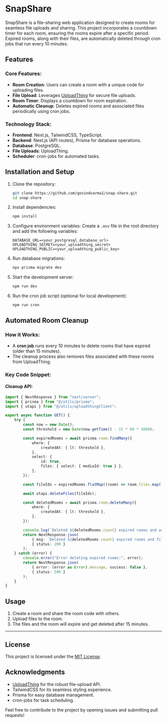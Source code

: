 # SnapShare

SnapShare is a file-sharing web application designed to create rooms for seamless file uploads and sharing. This project incorporates a countdown timer for each room, ensuring the rooms expire after a specific period. Expired rooms, along with their files, are automatically deleted through cron jobs that run every 10 minutes.


## Features

### Core Features:

- **Room Creation**: Users can create a room with a unique code for uploading files.
- **File Upload**: Leverages [UploadThing](https://uploadthing.com/) for secure file uploads.
- **Room Timer**: Displays a countdown for room expiration.
- **Automatic Cleanup**: Deletes expired rooms and associated files periodically using cron jobs.

### Technology Stack:

- **Frontend**: Next.js, TailwindCSS, TypeScript.
- **Backend**: Next.js (API routes), Prisma for database operations.
- **Database**: PostgreSQL.
- **File Uploads**: UploadThing.
- **Scheduler**: cron-jobs for automated tasks.


## Installation and Setup

1. Clone the repository:

   ```bash
   git clone https://github.com/govindvarma1/snap-share.git
   cd snap-share
   ```

2. Install dependencies:

   ```bash
   npm install
   ```

3. Configure environment variables:
   Create a `.env` file in the root directory and add the following variables:

   ```env
   DATABASE_URL=<your_postgresql_database_url>
   UPLOADTHING_SECRET=<your_uploadthing_secret>
   UPLOADTHING_PUBLIC=<your_uploadthing_public_key>
   ```

4. Run database migrations:

   ```bash
   npx prisma migrate dev
   ```

5. Start the development server:

   ```bash
   npm run dev
   ```

6. Run the cron job script (optional for local development):

   ```bash
   npm run cron
   ```

## Automated Room Cleanup

### How it Works:

- A **cron job** runs every 10 minutes to delete rooms that have expired (older than 15 minutes).
- The cleanup process also removes files associated with these rooms from UploadThing.

### Key Code Snippet:

#### Cleanup API:

```typescript
import { NextResponse } from "next/server";
import { prisma } from "@/utils/prisma";
import { utapi } from "@/utils/uploadthingClient";

export async function GET() {
    try {
        const now = new Date();
        const threshold = new Date(now.getTime() - 15 * 60 * 1000);

        const expiredRooms = await prisma.room.findMany({
            where: {
                createdAt: { lt: threshold },
            },
            select: {
                id: true,
                files: { select: { mediaId: true } },
            },
        });

        const fileIds = expiredRooms.flatMap((room) => room.files.map((file) => file.mediaId));

        await utapi.deleteFiles(fileIds);

        const deletedRooms = await prisma.room.deleteMany({
            where: {
                createdAt: { lt: threshold },
            },
        });

        console.log(`Deleted ${deletedRooms.count} expired rooms and associated files.`);
        return NextResponse.json(
            { msg: `Deleted ${deletedRooms.count} expired rooms and files`, success: true },
            { status: 200 }
        );
    } catch (error) {
        console.error("Error deleting expired rooms:", error);
        return NextResponse.json(
            { error: (error as Error).message, success: false },
            { status: 500 }
        );
    }
}
```


## Usage

1. Create a room and share the room code with others.
2. Upload files to the room.
3. The files and the room will expire and get deleted after 15 minutes.

---

## License

This project is licensed under the [MIT License](LICENSE).


## Acknowledgments

- [UploadThing](https://uploadthing.com/) for the robust file-upload API.
- TailwindCSS for its seamless styling experience.
- Prisma for easy database management.
- cron-jobs for task scheduling.

Feel free to contribute to the project by opening issues and submitting pull requests!

